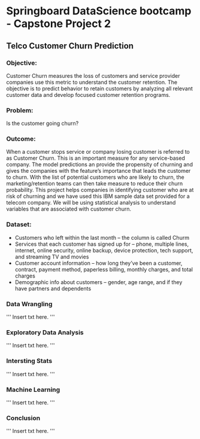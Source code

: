 # Springboard DataScience bootcamp - Capstone Project 2 #

## Telco Customer Churn Prediction ## 

### Objective: ###
Customer Churn measures the loss of customers and service provider companies use this metric to understand the customer retention.  The objective is to predict behavior to retain customers by analyzing all relevant customer data and develop focused customer retention programs.
 
### Problem: ###
Is the customer going churn?

### Outcome: ###
When a customer stops service or company losing customer is referred to as Customer Churn. This is an important measure for any service-based company. The model predictions an provide the propensity of churning and gives the companies with the feature’s importance that leads the customer to churn. With the list of potential customers who are likely to churn, the marketing/retention teams can then take measure to reduce their churn probability. This project helps companies in identifying customer who are at risk of churning and we have used this IBM sample data set provided for a telecom company. We will be using statistical analysis to understand variables that are associated with customer churn.

### Dataset: ###
*	Customers who left within the last month – the column is called Churm
*	Services that each customer has signed up for – phone, multiple lines, internet, online security, online backup, device protection, tech support, and streaming TV and movies
*	Customer account information – how long they’ve been a customer, contract, payment method, paperless billing, monthly charges, and total charges
*	Demographic info about customers – gender, age range, and if they have partners and dependents

### Data Wrangling ###
'''
Insert txt here.
'''
### Exploratory Data Analysis ###
'''
Insert txt here.
'''
### Intersting Stats ### 
'''
Insert txt here.
'''
### Machine Learning ###
'''
Insert txt here.
'''
### Conclusion ###
'''
Insert txt here.
'''
